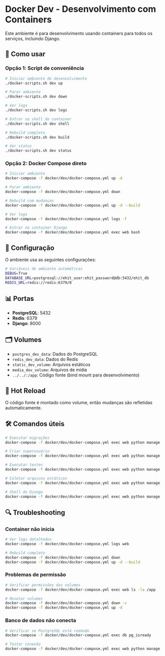 # Docker Dev - Desenvolvimento com Containers

Este ambiente é para desenvolvimento usando containers para todos os serviços, incluindo Django.

## 🚀 Como usar

### Opção 1: Script de conveniência
```bash
# Iniciar ambiente de desenvolvimento
./docker-scripts.sh dev up

# Parar ambiente
./docker-scripts.sh dev down

# Ver logs
./docker-scripts.sh dev logs

# Entrar no shell do container
./docker-scripts.sh dev shell

# Rebuild completo
./docker-scripts.sh dev build

# Ver status
./docker-scripts.sh dev status
```

### Opção 2: Docker Compose direto
```bash
# Iniciar ambiente
docker-compose -f docker/dev/docker-compose.yml up -d

# Parar ambiente
docker-compose -f docker/dev/docker-compose.yml down

# Rebuild com mudanças
docker-compose -f docker/dev/docker-compose.yml up -d --build

# Ver logs
docker-compose -f docker/dev/docker-compose.yml logs -f

# Entrar no container Django
docker-compose -f docker/dev/docker-compose.yml exec web bash
```

## 🔧 Configuração

O ambiente usa as seguintes configurações:

```bash
# Variáveis de ambiente automáticas
DEBUG=True
DATABASE_URL=postgresql://ehit_user:ehit_password@db:5432/ehit_db
REDIS_URL=redis://redis:6379/0
```

## 📊 Portas

- **PostgreSQL**: 5432
- **Redis**: 6379
- **Django**: 8000

## 🗂️ Volumes

- `postgres_dev_data`: Dados do PostgreSQL
- `redis_dev_data`: Dados do Redis
- `static_dev_volume`: Arquivos estáticos
- `media_dev_volume`: Arquivos de mídia
- `../../:/app`: Código fonte (bind mount para desenvolvimento)

## 🔄 Hot Reload

O código fonte é montado como volume, então mudanças são refletidas automaticamente.

## 🛠️ Comandos úteis

```bash
# Executar migrações
docker-compose -f docker/dev/docker-compose.yml exec web python manage.py migrate

# Criar superusuário
docker-compose -f docker/dev/docker-compose.yml exec web python manage.py createsuperuser

# Executar testes
docker-compose -f docker/dev/docker-compose.yml exec web python manage.py test

# Coletar arquivos estáticos
docker-compose -f docker/dev/docker-compose.yml exec web python manage.py collectstatic

# Shell do Django
docker-compose -f docker/dev/docker-compose.yml exec web python manage.py shell
```

## 🔍 Troubleshooting

### Container não inicia
```bash
# Ver logs detalhados
docker-compose -f docker/dev/docker-compose.yml logs web

# Rebuild completo
docker-compose -f docker/dev/docker-compose.yml down
docker-compose -f docker/dev/docker-compose.yml up -d --build
```

### Problemas de permissão
```bash
# Verificar permissões dos volumes
docker-compose -f docker/dev/docker-compose.yml exec web ls -la /app

# Resetar volumes
docker-compose -f docker/dev/docker-compose.yml down -v
docker-compose -f docker/dev/docker-compose.yml up -d
```

### Banco de dados não conecta
```bash
# Verificar se PostgreSQL está rodando
docker-compose -f docker/dev/docker-compose.yml exec db pg_isready

# Testar conexão
docker-compose -f docker/dev/docker-compose.yml exec web python manage.py dbshell
```
